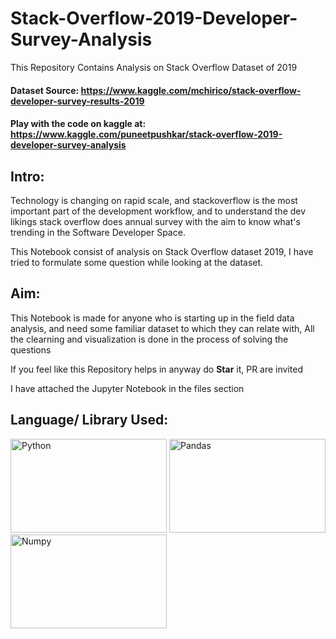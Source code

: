 # Stack-Overflow-2019-Developer-Survey-Analysis
This Repository Contains Analysis on Stack Overflow Dataset of 2019

#### Dataset Source: https://www.kaggle.com/mchirico/stack-overflow-developer-survey-results-2019


#### Play with the code on kaggle at: https://www.kaggle.com/puneetpushkar/stack-overflow-2019-developer-survey-analysis  



## Intro:
Technology is changing on rapid scale, and stackoverflow is the most important part of the development workflow, and to understand the dev likings stack overflow does annual survey with the aim to know what's trending in the Software Developer Space.

This Notebook consist of analysis on Stack Overflow dataset 2019, I have tried to formulate some question while looking at the dataset.



## Aim: 
This Notebook is made for anyone who is starting up in the field data analysis, and need some familiar dataset to which they can relate with, All the clearning and visualization is done in the process of solving the questions

If you feel like this Repository helps in anyway do **Star** it, PR are invited

I have attached the Jupyter Notebook in the files section


## Language/ Library Used:
<img src = "https://i.imgur.com/Dm6ice0.png" width = "250" height = "150" title = "Python">
<img src = "https://cdn.analyticsvidhya.com/wp-content/uploads/2018/03/pandas.jpg" width = "250" height = "150" title = "Pandas">
<img src = "https://miro.medium.com/max/400/1*mc5YIn7jvo5uwuqBOUDw7Q.jpeg" width = "250" height = "150" title = "Numpy">

